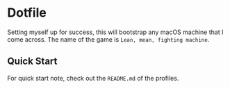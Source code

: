 # Dotfile

Setting myself up for success, this will bootstrap any macOS machine that I come across. The name of the game is `Lean, mean, fighting machine`.

## Quick Start

For quick start note, check out the `README.md` of the profiles.
